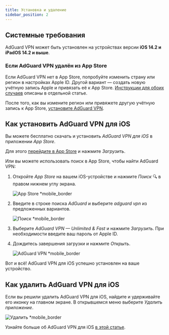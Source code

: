 ```yaml
---
title: Установка и удаление
sidebar_position: 2
---
```


## Системные требования

AdGuard VPN может быть установлен на устройствах версии **iOS 14.2 и iPadOS 14.2 и выше**.

### Если AdGuard VPN удалён из App Store

Если AdGuard VPN нет в App Store, попробуйте изменить страну или регион в настройках Apple ID. Другой вариант — создать новую учётную запись Apple и привязать её к App Store. [Инструкции для обоих случаев](/adguard-vpn-for-ios/solving-problems/app-store) описаны в отдельной статье.

После того, как вы измените регион или привяжете другую учётную запись к App Store, [установите AdGuard VPN](https://apps.apple.com/us/app/adguard-vpn-unlimited-fast/id1525373602).

## Как установить AdGuard VPN для iOS

Вы можете бесплатно скачать и установить *AdGuard VPN для iOS* в приложении *App Store*.

Для этого [перейдите в App Store](https://agrd.io/ios_vpn) и нажмите *Загрузить*.

Или вы можете использовать поиск в App Store, чтобы найти AdGuard VPN:

1. Откройте *App Store* на вашем iOS-устройстве и нажмите *Поиск* 🔍 в правом нижнем углу экрана.

    ![App Store *mobile_border](https://cdn.adguardvpn.com/content/kb/vpn/ios/app-store-en.png)

1. Введите в строке поиска *AdGuard* и выберите *adguard vpn* из предложенных вариантов.

    ![Поиск *mobile_border](https://cdn.adguardvpn.com/content/kb/vpn/ios/search-en.png)

1. Выберите *AdGuard VPN — Unlimited & Fast* и нажмите *Загрузить*. При необходимости введите ваш пароль от Apple ID.
1. Дождитесь завершения загрузки и нажмите *Открыть*.

    ![AdGuard VPN *mobile_border](https://cdn.adguardvpn.com/content/kb/vpn/ios/adguard-vpn-en.png)

Вот и всё! AdGuard VPN для iOS успешно установлен на ваше устройство.

## Как удалить AdGuard VPN для iOS

Если вы решили удалить AdGuard VPN для iOS, найдите и удерживайте его иконку на главном экране. В открывшемся меню выберите *Удалить приложение*.

![Удалить *mobile_border](https://cdn.adguardvpn.com/content/kb/vpn/ios/2.2/quick-action-menu.png)

Узнайте больше об AdGuard VPN для iOS [в этой статье](adguard-vpn-for-ios/overview).
